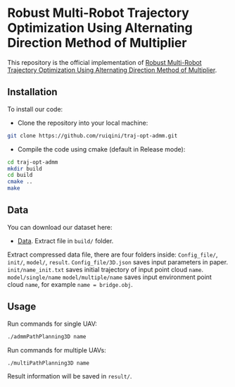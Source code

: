 # Robust Multi-Robot Trajectory Optimization Using Alternating Direction Method of Multiplier

This repository is the official implementation of [Robust Multi-Robot Trajectory Optimization Using Alternating Direction Method of Multiplier](https://arxiv.org/abs/2111.07016).

## Installation

To install our code:

- Clone the repository into your local machine:

```bash
git clone https://github.com/ruiqini/traj-opt-admm.git
```

- Compile the code using cmake (default in Release mode):

```bash
cd traj-opt-admm
mkdir build
cd build
cmake ..
make
```
## Data

You can download our dataset here:

- [Data](https://drive.google.com/file/d/1XjdUtuxOp9v0_SaCbU5pYmodxKIHr1YO/view?usp=sharing). Extract file in `build/` folder.

Extract compressed data file, there are four folders inside: `Config_file/`, `init/`, `model/`, `result`. 
`Config_file/3D.json` saves input parameters in paper.
`init/name_init.txt` saves initial trajectory of input point cloud `name`.
`model/single/name` `model/multiple/name` saves input environment point cloud `name`, for example `name = bridge.obj`.

## Usage

Run commands for single UAV:
```bash
./admmPathPlanning3D name
```
Run commands for multiple UAVs:
```bash
./multiPathPlanning3D name
```
Result information will be saved in `result/`.



